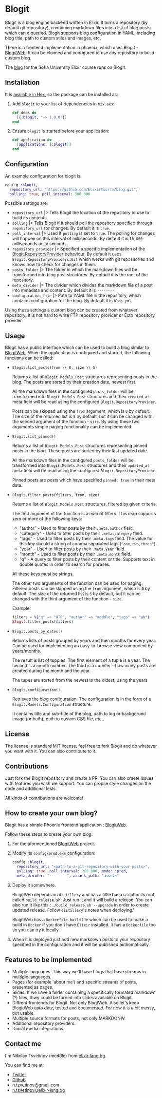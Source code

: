 # Blogit

Blogit is a blog engine backend written in Elixir. It turns a repository (by default git repository),
containing markdown files into a list of blog posts, which can e queried.
Blogit supports blog configuration in YAML, including blog title, path to custom stiles and images, etc.

There is a frontend implementation in phoenix, which uses Blogit - [BlogitWeb](https://github.com/meddle0x53/blogit_web).
It can be clonned and configured to use any repository to build custom blog.

The [blog](https://blog.elixir-lang.bg) for the Sofia University Elixir course runs on Blogit.

## Installation

It is [available in Hex](https://hex.pm/docs/publish), so the package can be installed as:

  1. Add `blogit` to your list of dependencies in `mix.exs`:

      ```elixir
      def deps do
        [{:blogit, "~> 1.0.0"}]
      end
      ```

  2. Ensure `blogit` is started before your application:

      ```elixir
      def application do
        [applications: [:blogit]]
      end
      ```

## Configuration

An example configuration for blogit is:

```elixir
config :blogit,
  repository_url: "https://github.com/ElixirCourse/blog.git",
  polling: true, poll_interval: 300_000
```

Possible settings are:
* `repository_url`      |> Tells Blogit the location of the repository to use to build its contents.
* `polling`             |> Tells Blogit if it should poll the repository specified through `repository_url` for changes. By default it is `true`.
* `poll_interval`       |> Used if `polling` is set to `true`. The polling for changes will happen on this interval of milliseconds. By default it is `10_000` milliseconds or `10` seconds.
* `repository_provider` |> Specified a specific implementation of the [Blogit.RepositoryProvider](https://github.com/meddle0x53/blogit/blob/master/lib/blogit/repository_provider.ex) behaviour. By default it uses `Blogit.RepositoryProviders.Git` which works with git repositories and knows how to check for changes in them.
* `posts_folder`        |> The folder in which the markdown files will be transformed into blog post structures. By default it is the root of the repository.
* `meta_divider`        |> The divider which divides the markdown file of a post into metadata and content. By default it is `--------`
* `configuration_file`  |> Path to YAML file in the repository, which contains configuration for the blog. By default it is `blog.yml`.

Using these settings a custom blog can be created from whatever repository. It is not hard to write FTP repository provider or Ecto repository provider.

## Usage

Blogit has a public interface which can be used to build a blog similar to [BlogitWeb](https://github.com/meddle0x53/blogit_web).
When the application is configured and started, the following functions can be called:

  * `Blogit.list_posts(from \\ 0, size \\ 5)`

    Returns a list of `Blogit.Models.Post` structures representing posts in
    the blog. The posts are sorted by their creation date, newest first.

    All the markdown files in the configured `posts_folder` will be transformed
    into `Blogit.Models.Post` structures and their `created_at` meta field
    will be read using the configured `Blogit.RepositoryProvider`.

    Posts can be skipped using the `from` argument, which is `0` by default.
    The size of the returned list is `5` by default, but it can be changed
    with the second argument of the function - `size`.
    By using these two arguments simple paging functionality can be implemented.

  * `Blogit.list_pinned()`

    Returns a list of `Blogit.Models.Post` structures representing pinned
    posts in the blog. These posts are sorted by their last updated date.

    All the markdown files in the configured `posts_folder` will be transformed
    into `Blogit.Models.Post` structures and their `updated_at` meta field
    will be read using the configured `Blogit.RepositoryProvider`.

    Pinned posts are posts which have specified `pinned: true` in their meta
    data.

  * `Blogit.filter_posts(filters, from, size)`

    Returns a list of `Blogit.Models.Post` structures, filtered by given criteria.

    The first argument of the function is a map of filters.
    This map supports zero or more of the following keys:
    * "author" - Used to filter posts by their `.meta.author` field.
    * "category" - Used to filter posts by their `.meta.category` field.
    * "tags" - Used to filter posts by their `.meta.tags` field.
      The value for this key should a string of comma separated tags (`"one,two,three"`).
    * "year" - Used to filter posts by their `.meta.year` field.
    * "month" - Used to filter posts by their `.meta.month` field.
    * "q" - A query to filter posts by their content or title. Supports text in
      double quotes in order to search for phrases.

    All these keys must be strings.

    The other two arguments of the function can be used for paging.
    Filtered posts can be skipped using the `from` argument,
    which is `0` by default. The size of the returned list is `5` by default,
    but it can be changed with the third argument of the function - `size`.

    Example:

      ```elixir
      filters = %{"q" => "OTP", "author" => "meddle", "tags" => "ab"}
      Blogit.filter_posts(filters)
      ```

  * `Blogit.posts_by_dates()`

    Returns lists of posts grouped by years and then months for every year.
    Can be used for implementing an easy-to-browse view component by years/months.

    The result is list of tupples.
    The first element of a tuple is a year.
    The second is a month number.
    The third is a counter - how many posts are created during the month and the year.

    The tupes are sorted from the newest to the oldest, using the years

  * `Blogit.configuration()`

    Retrieves the blog configuration. The configuration is in the form
    of a `Blogit.Models.Configuration` structure.

    It contains title and sub-title of the blog, path to log or backgorund image (or both),
    path to custom CSS file, etc..

## License

The license is standard MIT license, feel free to fork Blogit and do whatever
you want with it. You can also contribute to it.

## Contributions

Just fork the Blogit repository and create a PR. You can also craete issues
with features you wish we support. You can propse style changes on the code and
additional tests.

All kinds of contributions are welcome!

## How to create your own blog?

Blogit has a simple Phoenix frontend application : [BlogitWeb](https://github.com/meddle0x53/blogit_web).

Follow these steps to create your own blog:
  1. For the aformentioned [BlogitWeb](https://github.com/meddle0x53/blogit_web) project.
  2. Modify its `config/prod.exs` configuration:

      ```elixir
      config :blogit,
        repository_url: "<path-to-a-git-repository-with-your-posts>",
        polling: true, poll_interval: 300_000, mode: :prod,
        meta_divider: "--------", assets_path: "assets"
      ```

  3. Deploy it somewhere.

     BlogitWeb depends on `distillery` and has a little bash script in its root,
     called `build_release.sh`. Just run it and it will build a release.
     You can also run it like this : `./build_release.sh --upgrade` in order to
     create updated release. Follow `distillery`'s notes when deploying.'

     BlogitWeb has a `Dockerfile.build` file which can be used to make a build in
     `Docker` if you don't have `Elixir` installed. It has a `Dockerfile` too so
     you can try it locally.
  4. When it is deployed just add new markdown posts to your repository specified
     in the configuration and it will be published authomatically.

## Features to be implemented

  * Multiple languages. This way we'll have blogs that have streams
    in multiple languages.
  * Pages (for example 'about me') and specific streams of posts, presented as pages.
  * Slides. If we have a folder containing a specifically formated markdown (?) files, thwy could be
    turned into slides available on Blogit.
  * Diffrent frontends for Blogit. Not only BlogtWeb. Also let's keep BlogitWeb upto date, tested and documented. For now it is a bit messy, but usable.
  * Multiple source formats for posts, not only MARKDONW.
  * Additional repository providers.
  * Docial media integrations.

## Contact me

I'm Nikolay Tsvetinov (meddle) from [elixir-lang.bg](https://blog.elixir-lang.bg/posts).

You can find me at:
* [Twitter](https://twitter.com/ntzvetinov)
* [Github](https://github.com/meddle0x53)
* n.tzvetinov@gmail.com
* n.tzvetinov@elixir-lang.bg
